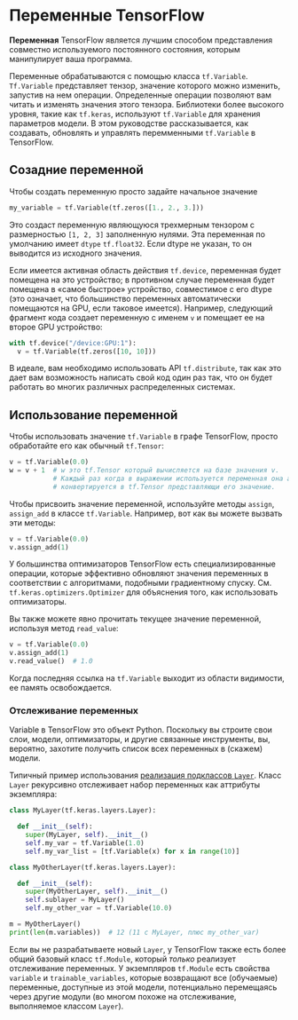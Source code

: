 # Переменные TensorFlow

**Переменная** TensorFlow  является лучшим способом представления совместно используемого постоянного состояния, которым манипулирует ваша программа.

Переменные обрабатываются с помощью класса `tf.Variable`. `Tf.Variable` представляет тензор, значение которого можно изменить, запустив на нем операции. Определенные операции позволяют вам читать и изменять значения этого тензора. Библиотеки более высокого уровня, такие как `tf.keras`, используют `tf.Variable` для хранения параметров модели. В этом руководстве рассказывается, как создавать, обновлять и управлять перемменными `tf.Variable` в TensorFlow.

## Созадние переменной

Чтобы создать переменную просто задайте начальное значение

``` python
my_variable = tf.Variable(tf.zeros([1., 2., 3.]))
```

Это создаст переменную являющуюся трехмерным тензором с размерностью `[1, 2, 3]` 
заполненную нулями. Эта переменная по умолчанию имеет `dtype`
`tf.float32`. Если dtype не указан, то он выводится из исходного значения.

Если имеется активная область действия `tf.device`, переменная будет помещена на это устройство; в противном случае переменная будет помещена в «самое быстрое» устройство, совместимое с его dtype (это означает, что большинство переменных автоматически помещаются на GPU, если таковое имеется). Например, следующий фрагмент кода создает переменную с именем `v` и помещает ее на второе GPU устройство:

``` python
with tf.device("/device:GPU:1"):
  v = tf.Variable(tf.zeros([10, 10]))
```

В идеале, вам необходимо использовать API `tf.distribute`, так как это дает вам возможность написать свой код один раз так, что он будет работать во многих различных распределенных системах.

## Использование переменной

Чтобы использовать значение `tf.Variable` в графе TensorFlow, просто обработайте его как обычный `tf.Tensor`:

``` python
v = tf.Variable(0.0)
w = v + 1  # w это tf.Tensor который вычисляется на базе значения v.
           # Каждый раз когда в выражении используется переменная она автоматически
           # конвертируется в tf.Tensor представляющи его значение.
```

Чтобы присвоить значение переменной, используйте методы `assign`, `assign_add` в классе 
`tf.Variable`. Например, вот как вы можете вызвать эти методы:

``` python
v = tf.Variable(0.0)
v.assign_add(1)
```

У большинства оптимизаторов TensorFlow есть специализированные операции, которые эффективно обновляют значения переменных в соответствии с алгоритмами, подобными градиентному спуску. См.
`tf.keras.optimizers.Optimizer` для объяснения того, как использовать оптимизаторы.

Вы также можете явно прочитать текущее значение переменной, используя метод `read_value`:

```python
v = tf.Variable(0.0)
v.assign_add(1)
v.read_value()  # 1.0
```

Когда последняя ссылка на `tf.Variable` выходит из области видимости, ее память освобождается.

### Отслеживание переменных

Variable в TensorFlow это объект Python. Поскольку вы строите свои слои, модели,
оптимизаторы, и другие связанные инструменты, вы, вероятно, захотите получить список всех переменных в (скажем) модели.

Типичный пример использования [реализация подклассов `Layer`](
https://www.tensorflow.org/guide/keras/custom_layers_and_models#the_layer_class).
Класс `Layer` рекурсивно отслеживает набор переменных как аттрибуты экземпляра:

```python
class MyLayer(tf.keras.layers.Layer):

  def __init__(self):
    super(MyLayer, self).__init__()
    self.my_var = tf.Variable(1.0)
    self.my_var_list = [tf.Variable(x) for x in range(10)]

class MyOtherLayer(tf.keras.layers.Layer):

  def __init__(self):
    super(MyOtherLayer, self).__init__()
    self.sublayer = MyLayer()
    self.my_other_var = tf.Variable(10.0)

m = MyOtherLayer()
print(len(m.variables))  # 12 (11 с MyLayer, плюс my_other_var)
```

Если вы не разрабатываете новый `Layer`, у TensorFlow также есть более общий базовый класс `tf.Module`, который _только_ реализует отслеживание переменных. У экземпляров `tf.Module` есть свойства `variable` и `trainable_variables`, которые возвращают все (обучаемые) переменные, доступные из этой модели, потенциально перемещаясь через другие модули (во многом похоже  на отслеживание, выполняемое классом `Layer`).